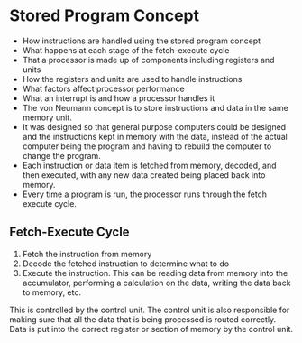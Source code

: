 # Stored Program Concept #

- How instructions are handled using the stored program concept
- What happens at each stage of the fetch-execute cycle
- That a processor is made up of components including registers and units
- How the registers and units are used to handle instructions
- What factors affect processor performance
- What an interrupt is and how a processor handles it
- The von Neumann concept is to store instructions and data in the same memory unit.
- It was designed so that general purpose computers could be designed and the instructions kept in memory with the data, instead of the actual computer being the program and having to rebuild the computer to change the program.
- Each instruction or data item is fetched from memory, decoded, and then executed, with any new data created being placed back into memory.
- Every time a program is run, the processor runs through the fetch execute cycle.

## Fetch-Execute Cycle ##

1. Fetch the instruction from memory
2. Decode the fetched instruction to determine what to do
3. Execute the instruction. This can be reading data from memory into the accumulator, performing a calculation on the data, writing the data back to memory, etc.

This is controlled by the control unit. The control unit is also responsible for making sure that all the data that is being processed is routed correctly. Data is put into the correct register or section of memory by the control unit.